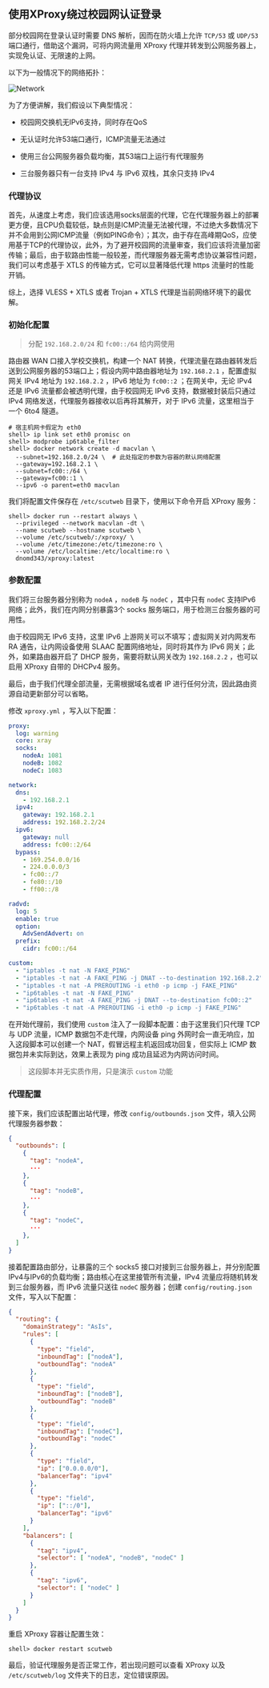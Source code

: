 ## 使用XProxy绕过校园网认证登录

部分校园网在登录认证时需要 DNS 解析，因而在防火墙上允许 `TCP/53` 或 `UDP/53` 端口通行，借助这个漏洞，可将内网流量用 XProxy 代理并转发到公网服务器上，实现免认证、无限速的上网。

以下为一般情况下的网络拓扑：

![Network](./img/example_1.png)

为了方便讲解，我们假设以下典型情况：

+ 校园网交换机无IPv6支持，同时存在QoS

+ 无认证时允许53端口通行，ICMP流量无法通过

+ 使用三台公网服务器负载均衡，其53端口上运行有代理服务

+ 三台服务器只有一台支持 IPv4 与 IPv6 双栈，其余只支持 IPv4

### 代理协议

首先，从速度上考虑，我们应该选用socks层面的代理，它在代理服务器上的部署更方便，且CPU负载较低，缺点则是ICMP流量无法被代理，不过绝大多数情况下并不会用到公网ICMP流量（例如PING命令）；其次，由于存在高峰期QoS，应使用基于TCP的代理协议，此外，为了避开校园网的流量审查，我们应该将流量加密传输；最后，由于软路由性能一般较差，而代理服务器无需考虑协议兼容性问题，我们可以考虑基于 XTLS 的传输方式，它可以显著降低代理 https 流量时的性能开销。

综上，选择 VLESS + XTLS 或者 Trojan + XTLS 代理是当前网络环境下的最优解。

### 初始化配置

> 分配 `192.168.2.0/24` 和 `fc00::/64` 给内网使用

路由器 WAN 口接入学校交换机，构建一个 NAT 转换，代理流量在路由器转发后送到公网服务器的53端口上；假设内网中路由器地址为 `192.168.2.1` ，配置虚拟网关 IPv4 地址为 `192.168.2.2` ，IPv6 地址为 `fc00::2` ；在网关中，无论 IPv4 还是 IPv6 流量都会被透明代理，由于校园网无 IPv6 支持，数据被封装后只通过 IPv4 网络发送，代理服务器接收以后再将其解开，对于 IPv6 流量，这里相当于一个 6to4 隧道。

```
# 宿主机网卡假定为 eth0
shell> ip link set eth0 promisc on
shell> modprobe ip6table_filter
shell> docker network create -d macvlan \
  --subnet=192.168.2.0/24 \  # 此处指定的参数为容器的默认网络配置
  --gateway=192.168.2.1 \
  --subnet=fc00::/64 \
  --gateway=fc00::1 \
  --ipv6 -o parent=eth0 macvlan
```

我们将配置文件保存在 `/etc/scutweb` 目录下，使用以下命令开启 XProxy 服务：

```
shell> docker run --restart always \
  --privileged --network macvlan -dt \
  --name scutweb --hostname scutweb \
  --volume /etc/scutweb/:/xproxy/ \
  --volume /etc/timezone:/etc/timezone:ro \
  --volume /etc/localtime:/etc/localtime:ro \
  dnomd343/xproxy:latest
```

### 参数配置

我们将三台服务器分别称为 `nodeA` ，`nodeB` 与 `nodeC` ，其中只有 `nodeC` 支持IPv6网络；此外，我们在内网分别暴露3个 socks 服务端口，用于检测三台服务器的可用性。

由于校园网无 IPv6 支持，这里 IPv6 上游网关可以不填写；虚拟网关对内网发布 RA 通告，让内网设备使用 SLAAC 配置网络地址，同时将其作为 IPv6 网关；此外，如果路由器开启了 DHCP 服务，需要将默认网关改为 `192.168.2.2` ，也可以启用 XProxy 自带的 DHCPv4 服务。

最后，由于我们代理全部流量，无需根据域名或者 IP 进行任何分流，因此路由资源自动更新部分可以省略。

修改 `xproxy.yml` ，写入以下配置：

```yaml
proxy:
  log: warning
  core: xray
  socks:
    nodeA: 1081
    nodeB: 1082
    nodeC: 1083

network:
  dns:
    - 192.168.2.1
  ipv4:
    gateway: 192.168.2.1
    address: 192.168.2.2/24
  ipv6:
    gateway: null
    address: fc00::2/64
  bypass:
    - 169.254.0.0/16
    - 224.0.0.0/3
    - fc00::/7
    - fe80::/10
    - ff00::/8

radvd:
  log: 5
  enable: true
  option:
    AdvSendAdvert: on
  prefix:
    cidr: fc00::/64

custom:
  - "iptables -t nat -N FAKE_PING"
  - "iptables -t nat -A FAKE_PING -j DNAT --to-destination 192.168.2.2"
  - "iptables -t nat -A PREROUTING -i eth0 -p icmp -j FAKE_PING"
  - "ip6tables -t nat -N FAKE_PING"
  - "ip6tables -t nat -A FAKE_PING -j DNAT --to-destination fc00::2"
  - "ip6tables -t nat -A PREROUTING -i eth0 -p icmp -j FAKE_PING"
```

在开始代理前，我们使用 `custom` 注入了一段脚本配置：由于这里我们只代理 TCP 与 UDP 流量，ICMP 数据包不走代理，内网设备 ping 外网时会一直无响应，加入这段脚本可以创建一个 NAT，假冒远程主机返回成功回复，但实际上 ICMP 数据包并未实际到达，效果上表现为 ping 成功且延迟为内网访问时间。

> 这段脚本并无实质作用，只是演示 `custom` 功能

### 代理配置

接下来，我们应该配置出站代理，修改 `config/outbounds.json` 文件，填入公网代理服务器参数：

```json
{
  "outbounds": [
    {
      "tag": "nodeA",
      ···
    },
    {
      "tag": "nodeB",
      ···
    },
    {
      "tag": "nodeC",
      ···
    },
  ]
}
```

接着配置路由部分，让暴露的三个 socks5 接口对接到三台服务器上，并分别配置IPv4与IPv6的负载均衡；路由核心在这里接管所有流量，IPv4 流量应将随机转发到三台服务器，而 IPv6 流量只送往 `nodeC` 服务器；创建 `config/routing.json` 文件，写入以下配置：

```json
{
  "routing": {
    "domainStrategy": "AsIs",
    "rules": [
      {
        "type": "field",
        "inboundTag": ["nodeA"],
        "outboundTag": "nodeA"
      },
      {
        "type": "field",
        "inboundTag": ["nodeB"],
        "outboundTag": "nodeB"
      },
      {
        "type": "field",
        "inboundTag": ["nodeC"],
        "outboundTag": "nodeC"
      },
      {
        "type": "field",
        "ip": ["0.0.0.0/0"],
        "balancerTag": "ipv4"
      },
      {
        "type": "field",
        "ip": ["::/0"],
        "balancerTag": "ipv6"
      }
    ],
    "balancers": [
      {
        "tag": "ipv4",
        "selector": [ "nodeA", "nodeB", "nodeC" ]
      },
      {
        "tag": "ipv6",
        "selector": [ "nodeC" ]
      }
    ]
  }
}
```

重启 XProxy 容器让配置生效：

```
shell> docker restart scutweb
```

最后，验证代理服务是否正常工作，若出现问题可以查看 XProxy 以及 `/etc/scutweb/log` 文件夹下的日志，定位错误原因。
